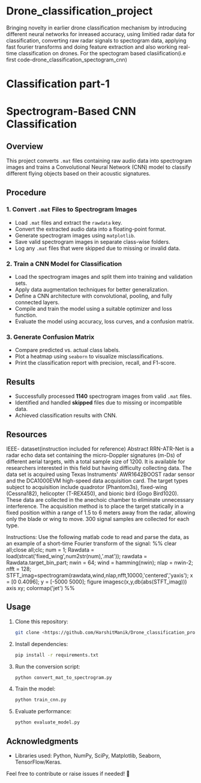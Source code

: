 # Drone_classification_project
Bringing novelty in earlier drone classification mechanism by introducing different neural networks for inreased  accuracy, using limitied radar data for classification, converting raw radar signals to spectogram data, applying fast fourier transforms and doing feature extraction and also working real-time classification on drones.
For the spectogram based clasiification(i.e first code-drone_classification_spectogram_cnn)

# Classification part-1
# Spectrogram-Based CNN Classification

## Overview
This project converts `.mat` files containing raw audio data into spectrogram images and trains a Convolutional Neural Network (CNN) model to classify different flying objects based on their acoustic signatures.

## Procedure
### 1. Convert `.mat` Files to Spectrogram Images
- Load `.mat` files and extract the `rawdata` key.
- Convert the extracted audio data into a floating-point format.
- Generate spectrogram images using `matplotlib`.
- Save valid spectrogram images in separate class-wise folders.
- Log any `.mat` files that were skipped due to missing or invalid data.

### 2. Train a CNN Model for Classification
- Load the spectrogram images and split them into training and validation sets.
- Apply data augmentation techniques for better generalization.
- Define a CNN architecture with convolutional, pooling, and fully connected layers.
- Compile and train the model using a suitable optimizer and loss function.
- Evaluate the model using accuracy, loss curves, and a confusion matrix.

### 3. Generate Confusion Matrix
- Compare predicted vs. actual class labels.
- Plot a heatmap using `seaborn` to visualize misclassifications.
- Print the classification report with precision, recall, and F1-score.

## Results
- Successfully processed **1140** spectrogram images from valid `.mat` files.
- Identified and handled **skipped** files due to missing or incompatible data.
- Achieved classification results with CNN.

## Resources
IEEE- dataset(instruction included for reference)
Abstract 
RRN-ATR-Net is a radar echo data set containing the micro-Doppler signatures (m-Ds) of different aerial targets, with a total sample size of 1200. It is available for researchers interested in this field but having difficulty collecting data. The data set is acquired using Texas Instruments' AWR1642BOOST radar sensor and the DCA1000EVM high-speed data acquisition card. The target types subject to acquisition include quadrotor (Phantom3s), fixed-wing (Cessna182), helicopter (T-REX450), and bionic bird (Gogo Bird1020). These data are collected in the anechoic chamber to eliminate unnecessary interference. The acquisition method is to place the target statically in a fixed position within a range of 1.5 to 6 meters away from the radar, allowing only the blade or wing to move. 300 signal samples are collected for each type.

Instructions: 
Use the following matlab code to read and parse the data, as an example of a short-time Fourier transform of the signal:
%%
clear all;close all;clc;
num = 1;
Rawdata = load(strcat('fixed_wing\',num2str(num),'.mat'));
rawdata = Rawdata.target_bin_part;
nwin = 64;
wind = hamming(nwin);
nlap = nwin-2;
nfft = 128;
STFT_imag=spectrogram(rawdata,wind,nlap,nfft,10000,'centered','yaxis');
x = [0 0.4096];
y = [-5000 5000];
figure
imagesc(x,y,db(abs(STFT_imag)))
axis xy;
colormap('jet')
%%

## Usage
1. Clone this repository:
   ```bash
   git clone <https://github.com/HarshitManik/Drone_classification_project/edit/main/README.md>
   ```
2. Install dependencies:
   ```bash
   pip install -r requirements.txt
   ```
3. Run the conversion script:
   ```bash
   python convert_mat_to_spectrogram.py
   ```
4. Train the model:
   ```bash
   python train_cnn.py
   ```
5. Evaluate performance:
   ```bash
   python evaluate_model.py
   ```

## Acknowledgments
- Libraries used: Python, NumPy, SciPy, Matplotlib, Seaborn, TensorFlow/Keras.

Feel free to contribute or raise issues if needed! 🚀

